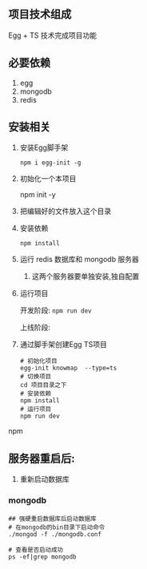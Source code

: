 ## 项目技术组成

Egg + TS 技术完成项目功能

## 必要依赖

1. egg
2. mongodb
3. redis

## 安装相关

1. 安装Egg脚手架

   `npm i egg-init -g`

2. 初始化一个本项目

   npm init -y

3. 把编辑好的文件放入这个目录

4. 安装依赖

   `npm install`

5. 运行 redis 数据库和 mongodb 服务器

   1. 这两个服务器要单独安装,独自配置

6. 运行项目

   开发阶段: `npm run dev`

   上线阶段: 

7. 通过脚手架创建Egg TS项目

   ```shell
   # 初始化项目
   egg-init knowmap  --type=ts
   # 切换项目
   cd 项目目录之下
   # 安装依赖
   npm install
   # 运行项目
   npm run dev
   ```

   

npm



## 服务器重启后:

1. 重新启动数据库

### mongodb

```shell
## 强硬重启数据库后启动数据库
# 在mongodb的bin目录下启动命令
./mongod -f ./mongodb.conf

# 查看是否启动成功
ps -ef|grep mongodb
```




